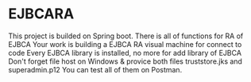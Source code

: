 # EJBCARA
This project is builded on Spring boot. 
There is all of functions for RA of EJBCA
Your work is building a EJBCA RA visual machine for connect to code
Every EJBCA library is installed, no more for add library of EJBCA 
Don't forget file host on Windows & provice both files truststore.jks and superadmin.p12
You can test all of them on Postman. 
